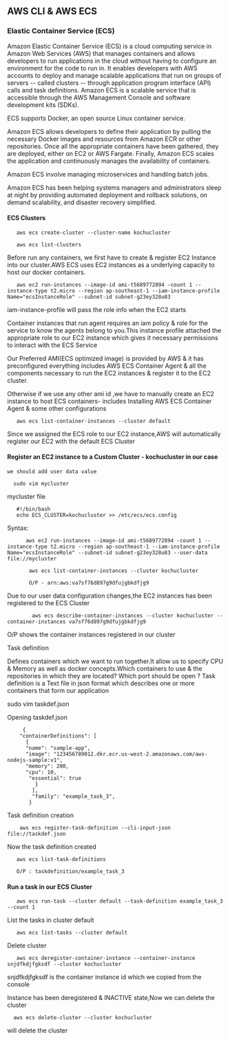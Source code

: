 ## AWS CLI & AWS ECS

### Elastic Container Service (ECS)

Amazon Elastic Container Service (ECS) is a cloud computing service in Amazon Web Services (AWS) that manages containers and allows developers to run applications in the cloud without having to configure an environment for the code to run in. It enables developers with AWS accounts to deploy and manage scalable applications that run on groups of servers -- called clusters -- through application program interface (API) calls and task definitions. Amazon ECS is a scalable service that is accessible through the AWS Management Console and software development kits (SDKs).

 ECS supports Docker, an open source Linux container service.

Amazon ECS allows developers to define their application by pulling the necessary Docker images and resources from Amazon ECR or other repositories. Once all the appropriate containers have been gathered, they are deployed, either on EC2 or AWS Fargate. Finally, Amazon ECS scales the application and continuously manages the availability of containers.

Amazon ECS involve managing microservices and handling batch jobs.

Amazon ECS has been helping systems managers and administrators sleep at night by providing automated deployment and rollback solutions, on demand scalability, and disaster recovery simplified.

#### ECS Clusters

       aws ecs create-cluster --cluster-name kochucluster

       aws ecs list-clusters

Before run any containers, we first have to create & register EC2 Instance into our cluster.AWS ECS uses EC2 instances as a underlying capacity to host our docker containers.

       aws ec2 run-instances --image-id ami-t5689772894 -count 1 --instance-type t2.micro --region ap-southeast-1 --iam-instance-profile Name="ecsInstanceRole" --subnet-id subnet-g23ey328u83

iam-instance-profile will pass the role info when the EC2 starts

Container instances that run agent requires an iam policy & role for the service to know the agents belong to you.This instance profile attached the appropriate role to our EC2 instance which gives it necessary permissions to interact with the ECS Service

Our Preferred AMI(ECS optimized image) is provided by AWS & it has preconfigured everything includes AWS ECS Container Agent & all the components necessary to run the EC2 instances & register it to the EC2 cluster. 

Otherwise if we use any other ami id ,we have to manually create an EC2 instance to host ECS containers- includes Installing AWS ECS Container Agent & some other configurations

       aws ecs list-container-instances --cluster default

Since we assigned the ECS role to our EC2 instance,AWS will automatically register our EC2 with the default ECS Cluster

#### Register an EC2 instance to a Custom Cluster - kochucluster in our case

    we should add user data value

      sudo vim mycluster

mycluster file 

       #!/bin/bash
       echo ECS_CLUSTER=kochucluster >> /etc/ecs/ecs.config

Syntax:

          aws ec2 run-instances --image-id ami-t5689772894 -count 1 --instance-type t2.micro --region ap-southeast-1 --iam-instance-profile Name="ecsInstanceRole" --subnet-id subnet-g23ey328u83 --user-data file://mycluster

           aws ecs list-container-instances --cluster kochucluster

           O/P - arn:aws:va7sf76d897g9dfujgbkdfjg9

Due to our user data configuration changes,the EC2 instances has been registered to the ECS Cluster

            aws ecs describe-container-instances --cluster kochucluster --container-instances va7sf76d897g9dfujgbkdfjg9

O/P shows the container instances registered in our cluster

Task definition

Defines containers which we want to run together.It allow us to specify CPU & Memory as well as docker concepts.Which containers to use & the repositories in which they are located? Which port should be open ?
Task definition is a Text file in json format which describes one or more containers that form our application

sudo vim taskdef.json

Opening taskdef.json

         {
        "containerDefinitions": [
          {
          "name": "sample-app",
          "image": "123456789012.dkr.ecr.us-west-2.amazonaws.com/aws-nodejs-sample:v1",
          "memory": 200,
          "cpu": 10,
           "essential": true
             }
            ],
            "family": "example_task_3",
           }

Task definition creation

        aws ecs register-task-definition --cli-input-json file://taskdef.json

Now the task definition created
   
       aws ecs list-task-definitions

       O/P : taskdefinition/example_task_3

####  Run a task in our ECS Cluster   

       aws ecs run-task --cluster default --task-definition example_task_3 --count 1

   List the tasks in cluster default

       aws ecs list-tasks --cluster default

Delete cluster

       aws ecs deregister-container-instance --container-instance snjdfkdjfgksdf --cluster kochucluster

snjdfkdjfgksdf is the container instance id which we copied from the console

Instance has been deregistered & INACTIVE state,Now we can delete the cluster

      aws ecs delete-cluster --cluster kochucluster 

will delete the cluster
